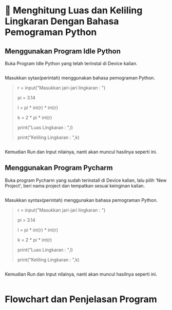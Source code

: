 # 🧩 Menghitung Luas dan Keliling Lingkaran Dengan Bahasa Pemograman Python

## Menggunakan Program Idle Python
Buka Program Idle Python yang telah terinstal di Device kalian.

![]()

Masukkan sytax(perintah) menggunakan bahasa pemograman Python.

> r = input("Masukkan jari-jari lingkaran : ")
> 
> pi = 3.14
> 
> l = pi * int(r) * int(r)
> 
> k = 2 * pi * int(r)
> 
> print("Luas Lingkaran     : ",l)
> 
> print("Keliling Lingkaran : ",k)

![]()

Kemudian Run dan Input nilainya, nanti akan muncul hasilnya seperti ini. 

## Menggunakan Program Pycharm
Buka program Pycharm yang sudah terinstall di Device kalian,
lalu pilih 'New Project', beri nama project dan tempatkan sesuai keinginan kalian.

![]()

Masukkan syntax(perintah) menggunakan bahasa pemograman Python.

> r = input("Masukkan jari-jari lingkaran : ")
> 
> pi = 3.14
> 
> l = pi * int(r) * int(r)
> 
> k = 2 * pi * int(r)
> 
> print("Luas Lingkaran     : ",l)
> 
> print("Keliling Lingkaran : ",k)

![]()

Kemudian Run dan Input nilainya, nanti akan muncul hasilnya seperti ini.

![]()

# Flowchart dan Penjelasan Program
